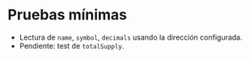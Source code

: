 # Pruebas mínimas
- Lectura de `name`, `symbol`, `decimals` usando la dirección configurada.
- Pendiente: test de `totalSupply`.
